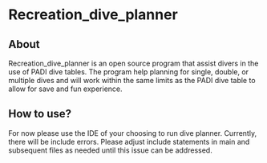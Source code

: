 # Recreation_dive_planner
## About
Recreation_dive_planner is an open source program that assist divers in the use of PADI dive tables. The program help planning for single, double, or multiple dives and will work within the same limits as the PADI dive table to allow for save and fun experience.

## How to use? 
For now please use the IDE of your choosing to run dive planner. Currently,
there will be include errors. Please adjust include statements in main and
subsequent files as needed until this issue can be addressed.  
